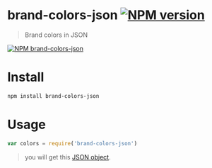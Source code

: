 # brand-colors-json [![NPM version][npm-image]][npm-url]

> Brand colors in JSON


[![NPM brand-colors-json][nodei-image]][npm-url]

[npm-url]: https://npmjs.org/package/brand-colors-json
[npm-image]: https://badge.fury.io/js/brand-colors-json.png
[nodei-image]: https://nodei.co/npm-dl/brand-colors-json.png?months=1

# Install

```sh
npm install brand-colors-json
```

# Usage

```javascript
var colors = require('brand-colors-json')
```
> you will get this [JSON object](https://github.com/safareli/brand-colors-json/blob/master/index.json).
